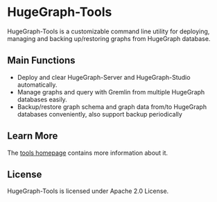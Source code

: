# HugeGraph-Tools

HugeGraph-Tools is a customizable command line utility for deploying, managing and backing up/restoring graphs from HugeGraph database.

## Main Functions

- Deploy and clear HugeGraph-Server and HugeGraph-Studio automatically.
- Manage graphs and query with Gremlin from multiple HugeGraph databases easily.
- Backup/restore graph schema and graph data from/to HugeGraph databases conveniently, also support backup periodically

## Learn More

The [tools homepage](https://hugegraph.apache.org/docs/quickstart/hugegraph-tools/) contains more information about it. 

## License

HugeGraph-Tools is licensed under Apache 2.0 License.
